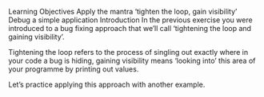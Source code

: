 Learning Objectives
Apply the mantra ‘tighten the loop, gain visibility’
Debug a simple application
Introduction
In the previous exercise you were introduced to a bug fixing approach that we’ll call ‘tightening the loop and gaining visibility’.

Tightening the loop refers to the process of singling out exactly where in your code a bug is hiding, gaining visibility means ‘looking into’ this area of your programme by printing out values.

Let’s practice applying this approach with another example.
